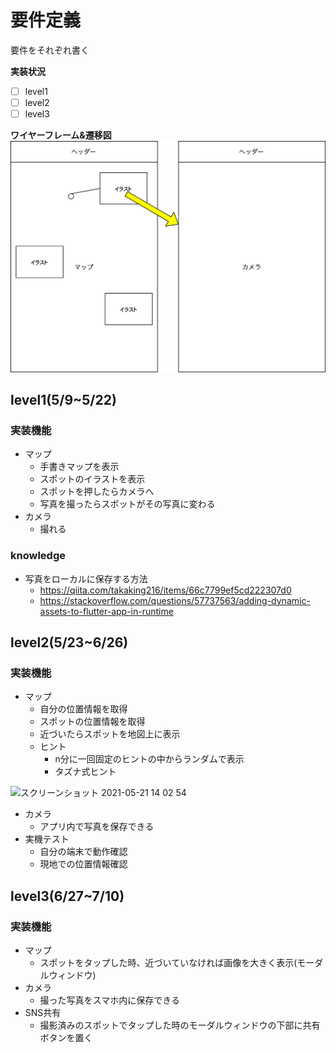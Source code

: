 # 要件定義

要件をそれぞれ書く

**実装状況**
- [ ] level1
- [ ] level2
- [ ] level3

**ワイヤーフレーム&遷移図**
![](./README/RDD_transition1.png)

## level1(5/9~5/22)

### 実装機能
- マップ
    - 手書きマップを表示
    - スポットのイラストを表示
    - スポットを押したらカメラへ
    - 写真を撮ったらスポットがその写真に変わる
- カメラ
    - 撮れる

### knowledge

- 写真をローカルに保存する方法
  - https://qiita.com/takaking216/items/66c7799ef5cd222307d0
  - https://stackoverflow.com/questions/57737563/adding-dynamic-assets-to-flutter-app-in-runtime

## level2(5/23~6/26)

### 実装機能
- マップ
    - 自分の位置情報を取得
    - スポットの位置情報を取得
    - 近づいたらスポットを地図上に表示
    - ヒント
        - n分に一回固定のヒントの中からランダムで表示
        - タズナ式ヒント
<img width="514" alt="スクリーンショット 2021-05-21 14 02 54" src="https://user-images.githubusercontent.com/34536327/119084712-3f239500-ba3d-11eb-9612-8729e1e415e9.png">

- カメラ
    - アプリ内で写真を保存できる
- 実機テスト
    - 自分の端末で動作確認
    - 現地での位置情報確認

## level3(6/27~7/10)

### 実装機能
- マップ
    - スポットをタップした時、近づいていなければ画像を大きく表示(モーダルウィンドウ)
- カメラ
    - 撮った写真をスマホ内に保存できる
- SNS共有
    - 撮影済みのスポットでタップした時のモーダルウィンドウの下部に共有ボタンを置く
